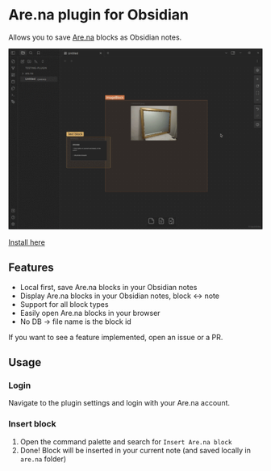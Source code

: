 # Are.na plugin for Obsidian

Allows you to save [Are.na](are.na/about) blocks as Obsidian notes.

![demo](./.github/demo.gif)

[Install here](https://obsidian.md/plugins?id=arena)

## Features

-   Local first, save Are.na blocks in your Obsidian notes
-   Display Are.na blocks in your Obsidian notes, block <-> note
-   Support for all block types
-   Easily open Are.na blocks in your browser
-   No DB -> file name is the block id

If you want to see a feature implemented, open an issue or a PR.

## Usage

### Login

Navigate to the plugin settings and login with your Are.na account.

### Insert block

1. Open the command palette and search for `Insert Are.na block`
2. Done! Block will be inserted in your current note (and saved locally in `are.na` folder)
